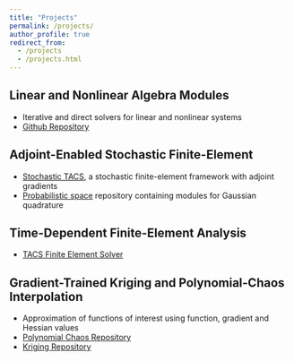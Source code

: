 ```yaml
---
title: "Projects"
permalink: /projects/
author_profile: true
redirect_from:
  - /projects
  - /projects.html
---
```


## Linear and Nonlinear Algebra Modules
- Iterative and direct solvers for linear and nonlinear systems
- [Github Repository](https://github.com/komahanb/linear-nonlinear-algebra)

## Adjoint-Enabled Stochastic Finite-Element
- [Stochastic TACS](https://github.com/komahanb/pspace/), a stochastic finite-element framework with adjoint gradients
- [Probabilistic space](https://github.com/komahanb/pspace/) repository containing modules for Gaussian quadrature

## Time-Dependent Finite-Element Analysis
- [TACS Finite Element Solver](https://github.com/smdogroup/tacs)

## Gradient-Trained Kriging and Polynomial-Chaos Interpolation
- Approximation of functions of interest using function, gradient and Hessian values
- [Polynomial Chaos Repository](https://github.com/komahanb/pchaos)
- [Kriging Repository](https://github.com/komahanb/kriging)